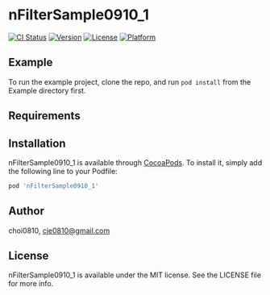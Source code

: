 # nFilterSample0910_1

[![CI Status](https://img.shields.io/travis/choi0810/nFilterSample0910_1.svg?style=flat)](https://travis-ci.org/choi0810/nFilterSample0910_1)
[![Version](https://img.shields.io/cocoapods/v/nFilterSample0910_1.svg?style=flat)](https://cocoapods.org/pods/nFilterSample0910_1)
[![License](https://img.shields.io/cocoapods/l/nFilterSample0910_1.svg?style=flat)](https://cocoapods.org/pods/nFilterSample0910_1)
[![Platform](https://img.shields.io/cocoapods/p/nFilterSample0910_1.svg?style=flat)](https://cocoapods.org/pods/nFilterSample0910_1)

## Example

To run the example project, clone the repo, and run `pod install` from the Example directory first.

## Requirements

## Installation

nFilterSample0910_1 is available through [CocoaPods](https://cocoapods.org). To install
it, simply add the following line to your Podfile:

```ruby
pod 'nFilterSample0910_1'
```

## Author

choi0810, cje0810@gmail.com

## License

nFilterSample0910_1 is available under the MIT license. See the LICENSE file for more info.
